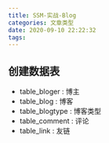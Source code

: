 ```yaml
---
title: SSM-实战-Blog
categories: 文章类型
date: 2020-09-10 22:22:32
tags:
---
```


> 

<!-- more -->

## 创建数据表

- table_bloger : 博主
- table_blog : 博客
- table_blogtype : 博客类型
- table_comment : 评论 
- table_link : 友链